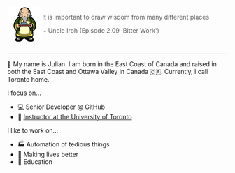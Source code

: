 
<!--START_SECTION:iroh-->
<img height="80" align="left" src="https://raw.githubusercontent.com/jules2689/jules2689/master/iroh.png">
  
  > It is important to draw wisdom from many different places
  >
  > ~ Uncle Iroh (Episode 2.09 'Bitter Work')
<!--END_SECTION:iroh-->

<br>

---

:wave: My name is Julian.
I am born in the East Coast of Canada and raised in both the East Coast and Ottawa Valley in Canada 🇨🇦. Currently, I call Toronto home.

I focus on...
- :computer: Senior Developer @ GitHub
- :school: [Instructor at the University of Toronto](https://dcsil.github.io/CSC491/)

I like to work on...
- :factory: Automation of tedious things
- :gift_heart: Making lives better
- :pencil: Education
